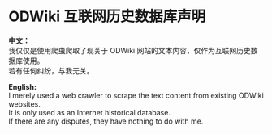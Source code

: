 # ODWiki 互联网历史数据库声明

**中文：**  
我仅仅是使用爬虫爬取了现关于 ODWiki 网站的文本内容，仅作为互联网历史数据库使用。  
若有任何纠纷，与我无关。  

**English:**  
I merely used a web crawler to scrape the text content from existing ODWiki websites.  
It is only used as an Internet historical database.  
If there are any disputes, they have nothing to do with me.  
